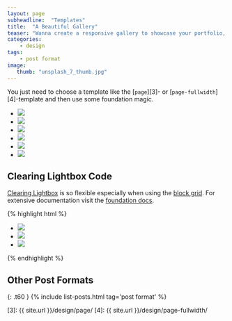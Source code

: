 ```yaml
---
layout: page
subheadline:  "Templates"
title:  "A Beautiful Gallery"
teaser: "Wanna create a responsive gallery to showcase your portfolio, recent photos or images? It's quite easy thanks to Foundation and <a href='http://foundation.zurb.com/docs/components/clearing.html'>Clearing Lightbox</a>."
categories:
    - design
tags:
    - post format
image:
   thumb: "unsplash_7_thumb.jpg"
---
```

You just need to choose a template like the [`page`][3]- or [`page-fullwidth`][4]-template and then use some foundation magic.
<!--more-->

<ul class="clearing-thumbs small-block-grid-3" data-clearing>
  <li><a href="{{ site.url }}/images/unsplash_1.jpg"><img data-caption="All images by Unsplash.com" class="th" src="{{ site.url }}/images/unsplash_1_thumb.jpg" /></a></li>
  <li><a href="{{ site.url }}/images/unsplash_2.jpg"><img data-caption="All images by Unsplash.com" class="th" src="{{ site.url }}/images/unsplash_2_thumb.jpg" /></a></li>
  <li><a href="{{ site.url }}/images/unsplash_3.jpg"><img data-caption="All images by Unsplash.com" class="th" src="{{ site.url }}/images/unsplash_3_thumb.jpg" /></a></li>
  <li><a href="{{ site.url }}/images/unsplash_4.jpg"><img data-caption="All images by Unsplash.com" class="th" src="{{ site.url }}/images/unsplash_4_thumb.jpg" /></a></li>
  <li><a href="{{ site.url }}/images/unsplash_5.jpg"><img data-caption="All images by Unsplash.com" class="th" src="{{ site.url }}/images/unsplash_5_thumb.jpg" /></a></li>
  <li><a href="{{ site.url }}/images/unsplash_6.jpg"><img data-caption="All images by Unsplash.com" class="th" src="{{ site.url }}/images/unsplash_6_thumb.jpg" /></a></li>
</ul>

## Clearing Lightbox Code

[Clearing Lightbox][1] is so flexible especially when using the [block grid][2]. For extensive documentation visit the [foundation docs][1].

{% highlight html %}
<ul class="clearing-thumbs small-block-grid-3" data-clearing>
  <li><a href="path/to/your/img"><img data-caption="caption 1" src="path/to/your/thumbnail" /></a></li>
  <li><a href="path/to/your/img"><img data-caption="caption 2" src="path/to/your/thumbnail" /></a></li>
  <li><a href="path/to/your/img"><img data-caption="caption 3" src="path/to/your/thumbnail" /></a></li>
</ul>
{% endhighlight %}



## Other Post Formats
{: .t60 }
{% include list-posts.html tag='post format' %}



 [1]: http://foundation.zurb.com/docs/components/clearing.html
 [2]: http://foundation.zurb.com/docs/components/block_grid.html
 [3]: {{ site.url }}/design/page/
 [4]: {{ site.url }}/design/page-fullwidth/
